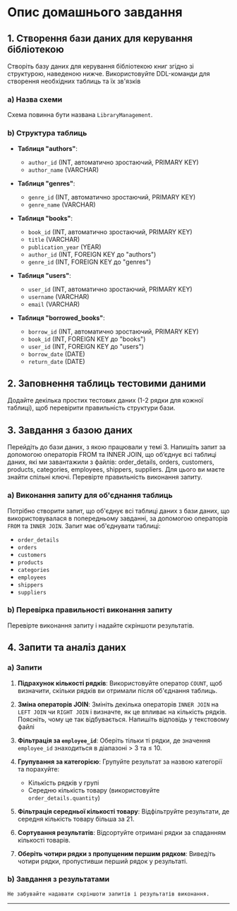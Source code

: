 # Опис домашнього завдання

## 1. Створення бази даних для керування бібліотекою
Створіть базу даних для керування бібліотекою книг згідно зі структурою, наведеною нижче. Використовуйте DDL-команди для створення необхідних таблиць та їх зв'язків

### a) Назва схеми
Схема повинна бути названа `LibraryManagement`.

### b) Структура таблиць

- **Таблиця "authors"**:
  - `author_id` (INT, автоматично зростаючий, PRIMARY KEY)
  - `author_name` (VARCHAR)
  
- **Таблиця "genres"**:
  - `genre_id` (INT, автоматично зростаючий, PRIMARY KEY)
  - `genre_name` (VARCHAR)
  
- **Таблиця "books"**:
  - `book_id` (INT, автоматично зростаючий, PRIMARY KEY)
  - `title` (VARCHAR)
  - `publication_year` (YEAR)
  - `author_id` (INT, FOREIGN KEY до "authors")
  - `genre_id` (INT, FOREIGN KEY до "genres")
  
- **Таблиця "users"**:
  - `user_id` (INT, автоматично зростаючий, PRIMARY KEY)
  - `username` (VARCHAR)
  - `email` (VARCHAR)
  
- **Таблиця "borrowed_books"**:
  - `borrow_id` (INT, автоматично зростаючий, PRIMARY KEY)
  - `book_id` (INT, FOREIGN KEY до "books")
  - `user_id` (INT, FOREIGN KEY до "users")
  - `borrow_date` (DATE)
  - `return_date` (DATE)

## 2. Заповнення таблиць тестовими даними
Додайте декілька простих тестових даних (1-2 рядки для кожної таблиці), щоб перевірити правильність структури бази.

## 3. Завдання з базою даних
Перейдіть до бази даних, з якою працювали у темі 3. Напишіть запит за допомогою операторів FROM та INNER JOIN, що об’єднує всі таблиці даних, які ми завантажили з файлів: order_details, orders, customers, products, categories, employees, shippers, suppliers. Для цього ви маєте знайти спільні ключі.
Перевірте правильність виконання запиту.

### a) Виконання запиту для об'єднання таблиць

Потрібно створити запит, що об'єднує всі таблиці даних з бази даних, що використовувалася в попередньому завданні, за допомогою операторів `FROM` та `INNER JOIN`. Запит має об'єднувати таблиці:

- `order_details`
- `orders`
- `customers`
- `products`
- `categories`
- `employees`
- `shippers`
- `suppliers`

### b) Перевірка правильності виконання запиту

Перевірте виконання запиту і надайте скріншоти результатів.

## 4. Запити та аналіз даних

### a) Запити

1. **Підрахунок кількості рядків**:
   Використовуйте оператор `COUNT`, щоб визначити, скільки рядків ви отримали після об'єднання таблиць.

2. **Зміна операторів JOIN**:
   Змініть декілька операторів `INNER JOIN` на `LEFT JOIN` чи `RIGHT JOIN` і визначте, як це впливає на кількість рядків. Поясніть, чому це так відбувається. Напишіть відповідь у текстовому файлі

3. **Фільтрація за `employee_id`**:
   Оберіть тільки ті рядки, де значення `employee_id` знаходиться в діапазоні > 3 та ≤ 10.

4. **Групування за категорією**:
   Групуйте результат за назвою категорії та порахуйте:
   - Кількість рядків у групі
   - Середню кількість товару (використовуйте `order_details.quantity`)

5. **Фільтрація середньої кількості товару**:
   Відфільтруйте результати, де середня кількість товару більша за 21.

6. **Сортування результатів**:
   Відсортуйте отримані рядки за спаданням кількості товарів.

7. **Оберіть чотири рядки з пропущеним першим рядком**:
   Виведіть чотири рядки, пропустивши перший рядок у результаті.

### b) Завдання з результатами
    Не забувайте надавати скріншоти запитів і результатів виконання.
---
